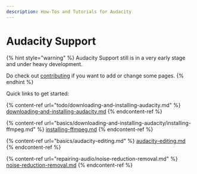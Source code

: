 ```yaml
---
description: How-Tos and Tutorials for Audacity
---
```


# Audacity Support

{% hint style="warning" %}
Audacity Support still is in a very early stage and under heavy development.

Do check out [contributing](community/contributing/ "mention") if you want to add or change some pages.
{% endhint %}

Quick links to get started:

{% content-ref url="todo/downloading-and-installing-audacity.md" %}
[downloading-and-installing-audacity.md](todo/downloading-and-installing-audacity.md)
{% endcontent-ref %}

{% content-ref url="basics/downloading-and-installing-audacity/installing-ffmpeg.md" %}
[installing-ffmpeg.md](basics/downloading-and-installing-audacity/installing-ffmpeg.md)
{% endcontent-ref %}

{% content-ref url="basics/audacity-editing.md" %}
[audacity-editing.md](basics/audacity-editing.md)
{% endcontent-ref %}

{% content-ref url="repairing-audio/noise-reduction-removal.md" %}
[noise-reduction-removal.md](repairing-audio/noise-reduction-removal.md)
{% endcontent-ref %}
